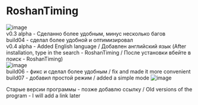 # RoshanTiming
![image](https://user-images.githubusercontent.com/78825842/125985361-5c063a07-74e1-47da-9fb0-b3cc7e0b6c79.png)   
v0.3 alpha - Сделанно более удобным, минус несколько багов  
build04 - сделал более удобной и оптимизировал    
v0.4 alpha - Added English language / Добавлен английский язык  (After installation, type in the search - RoshanTiming / После установки вбейте в поиск - RoshanTiming)  
![image](https://user-images.githubusercontent.com/78825842/125984134-c4c59cec-a797-47fb-922e-de16243e0e8a.png)   
build06 - фикс и сделал более удобным / fix and made it more convenient   
build07 - добавил простой режим / added a simple mode ![image](https://user-images.githubusercontent.com/78825842/133939179-8c609a67-6a81-483c-80a1-857856e057ca.png)

Старые версии программы - позже добавлю ссылку / Old versions of the program - I will add a link later
